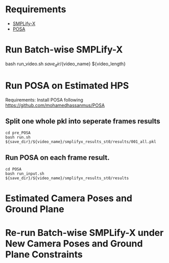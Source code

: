 # Requirements
* [SMPLify-X](https://smpl-x.is.tue.mpg.de/)
* [POSA](https://github.com/mohamedhassanmus/POSA)

# Run Batch-wise SMPLify-X

bash run_video.sh ${save_dir}/${video_name} ${video_length}

# Run POSA on Estimated HPS 

Requirements: Install POSA following https://github.com/mohamedhassanmus/POSA

## Split one whole pkl into seperate frames results
```
cd pre_POSA
bash run.sh ${save_dir}/${video_name}/smplifyx_results_st0/results/001_all.pkl
```

## Run POSA on each frame result.

```
cd POSA
bash run_input.sh ${save_dir}/${video_name}/smplifyx_results_st0/results
```

# Estimated Camera Poses and Ground Plane 


# Re-run Batch-wise SMPLify-X under New Camera Poses and Ground Plane Constraints
